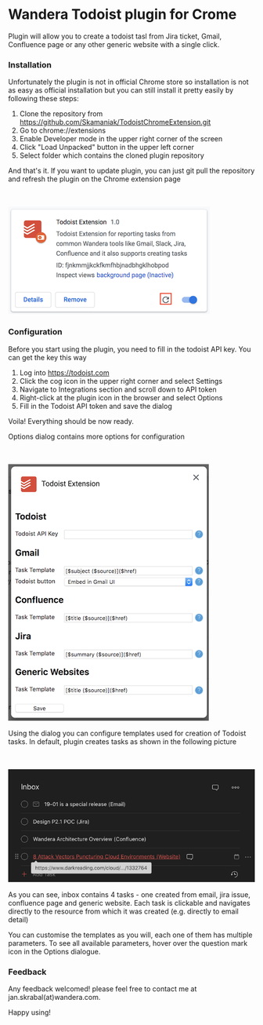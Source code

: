 # Wandera Todoist plugin for Crome
Plugin will allow you to create a todoist tasl from Jira ticket, Gmail, Confluence page or any other generic website with a single click.

### Installation
Unfortunately the plugin is not in official Chrome store so installation is not as easy as official installation but you can still install it pretty easily by following these steps:
1) Clone the repository from https://github.com/Skamaniak/TodoistChromeExtension.git 
2) Go to chrome://extensions
3) Enable Developer mode in the upper right corner of the screen
4) Click "Load Unpacked" button in the upper left corner
5) Select folder which contains the cloned plugin repository

And that's it. If you want to update plugin, you can just git pull the repository and refresh the plugin on the Chrome extension page

<br/><br/>
![Alt text](documentation/pluginCard.png "Plugin Card on Chrome extension page")

### Configuration
Before you start using the plugin, you need to fill in the todoist API key. You can get the key this way
1) Log into https://todoist.com
2) Click the cog icon in the upper right corner and select Settings
3) Navigate to Integrations section and scroll down to API token 
4) Right-click at the plugin icon in the browser and select Options
5) Fill in the Todoist API token and save the dialog

Voila! Everything should be now ready.

Options dialog contains more options for configuration

<br/><br/>
![Alt text](documentation/PlugginOptions.png "Plugin options")

Using the dialog you can configure templates used for creation of Todoist tasks. In default, plugin creates tasks as shown in the following picture

<br/><br/>
![Alt text](documentation/TodoistInbox.png "Todoist inbox")

As you can see, inbox contains 4 tasks - one created from email, jira issue, confluence page and generic website.
Each task is clickable and navigates directly to the resource from which it was created (e.g. directly to email detail)

You can customise the templates as you will, each one of them has multiple parameters. To see all available parameters, hover over the question mark icon in the Options dialogue.


### Feedback
Any feedback welcomed! please feel free to contact me at jan.skrabal(at)wandera.com.

Happy using!
